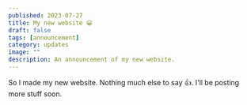 ```yaml
---
published: 2023-07-27
title: My new website 😀
draft: false
tags: [announcement]
category: updates
image: ""
description: An announcement of my new website.
---
```


So I made my new website. Nothing much else to say 👍. I'll be posting more stuff soon.
